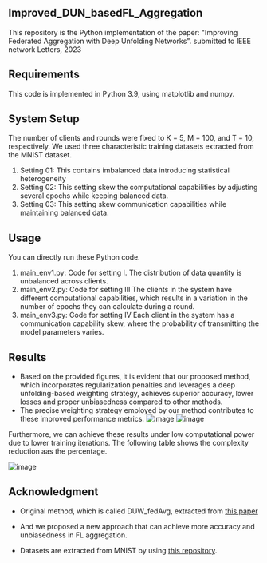 ## Improved_DUN_basedFL_Aggregation

This repository is the Python implementation of the paper: "Improving Federated Aggregation with Deep Unfolding Networks". submitted to IEEE network Letters, 2023

## Requirements

This code is implemented in 
Python 3.9, using matplotlib and numpy.

## System Setup

The number of clients and rounds were fixed to K = 5, M = 100, and T = 10, respectively. We
used three characteristic training datasets extracted from the MNIST dataset.

1. Setting 01: This contains imbalanced data introducing statistical heterogeneity
2. Setting 02: This setting skew the computational capabilities by adjusting several epochs while keeping balanced data.
3. Setting 03: This setting skew communication capabilities while maintaining balanced data.



## Usage

You can directly run these Python code.

1. main_env1.py: Code for setting I.
The distribution of data quantity is unbalanced across clients.
3. main_env2.py: Code for setting III
The clients in the system have different computational capabilities, which results in a variation in the number of epochs they can calculate during a round.
4. main_env3.py: Code for setting IV
Each client in the system has a communication capability skew, where the probability of transmitting the model parameters varies.


## Results

*  Based on the provided figures, it is evident that our proposed method, which incorporates regularization penalties and leverages a deep unfolding-based weighting strategy, achieves superior accuracy, lower losses and proper unbiasedness compared to other methods.
*  The precise weighting strategy employed by our method contributes to these improved performance metrics.
![image](https://github.com/shanikairoshi/Improved_DUN_basedFL_Aggregation/assets/19671763/3d18bd26-2f4e-4d1b-a69a-cffb6d688349)
![image](https://github.com/shanikairoshi/Improved_DUN_basedFL_Aggregation/assets/19671763/b799e17b-f766-4736-a68d-32ce52ae6dcb)

Furthermore, we can achieve these results under low computational power due to lower training iterations. The following table shows the complexity reduction aas the percentage.

![image](https://github.com/shanikairoshi/Improved_DUN_basedFL_Aggregation/assets/19671763/08b577d9-1fe3-4c82-835b-d21b195b0c0b)


## Acknowledgment
- Original method, which is called DUW_fedAvg, extracted from [this paper](https://arxiv.org/abs/2212.12191#:~:text=Device%20and%20statistical%20heterogeneity%20of%20the%20participating%20clients,model%20with%20high%20accuracy%20on%20uniform%20test%20data.)

- And we proposed a new approach that can achieve more accuracy and unbiasedness in FL aggregation.

- Datasets are extracted from MNIST by using [this repository](https://github.com/a-nakai-k/DeepUnfolding-based-FL).





